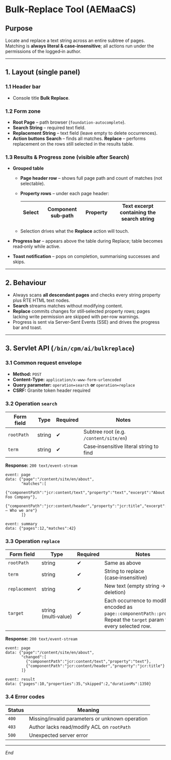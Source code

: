 # Bulk‑Replace Tool (AEMaaCS)

## Purpose

Locate and replace a text string across an entire subtree of pages. Matching is **always literal & case‑insensitive**; all actions run under the permissions of the logged‑in author.

---

## 1. Layout (single panel)

### 1.1 Header bar

* Console title **Bulk Replace**.

### 1.2 Form zone

* **Root Page** – path browser (`foundation‑autocomplete`).
* **Search String** – required text field.
* **Replacement String** – text field (leave empty to delete occurrences).
* **Action buttons**
  **Search** – finds all matches.
  **Replace** – performs replacement on the rows still selected in the results table.

### 1.3 Results & Progress zone (visible after Search)

* **Grouped table**

  * **Page header row** – shows full page path and count of matches (not selectable).
  * **Property rows** – under each page header:

    | Select | Component sub‑path | Property | Text excerpt containing the search string |
    | ------ | ------------------ | -------- | ----------------------------------------- |
  * Selection drives what the **Replace** action will touch.
* **Progress bar** – appears above the table during Replace; table becomes read‑only while active.
* **Toast notification** – pops on completion, summarising successes and skips.

---

## 2. Behaviour

* Always scans **all descendant pages** and checks every string property plus RTE HTML text nodes.
* **Search** streams matches without modifying content.
* **Replace** commits changes for still‑selected property rows; pages lacking write permission are skipped with per‑row warnings.
* Progress is sent via Server‑Sent Events (SSE) and drives the progress bar and toast.

---

## 3. Servlet API (`/bin/cpm/ai/bulkreplace`)

### 3.1 Common request envelope

* **Method:** `POST`
* **Content‑Type:** `application/x-www-form-urlencoded`
* **Query parameter:** `operation=search` **or** `operation=replace`
* **CSRF:** Granite token header required

### 3.2 Operation `search`

| Form field | Type   | Required | Notes                                   |
| ---------- | ------ | -------- | --------------------------------------- |
| `rootPath` | string | ✔︎       | Subtree root (e.g. `/content/site/en`)  |
| `term`     | string | ✔︎       | Case‑insensitive literal string to find |

**Response:** `200 text/event-stream`

```
event: page
data: {"page":"/content/site/en/about",
       "matches":[
         {"componentPath":"jcr:content/text","property":"text","excerpt":"About Foo Company"},
         {"componentPath":"jcr:content/header","property":"jcr:title","excerpt":"Foo – Who we are"}
       ]}

event: summary
data: {"pages":12,"matches":42}
```

### 3.3 Operation `replace`

| Form field    | Type                 | Required | Notes                                                                                                                    |
| ------------- | -------------------- | -------- | ------------------------------------------------------------------------------------------------------------------------ |
| `rootPath`    | string               | ✔︎       | Same as above                                                                                                            |
| `term`        | string               | ✔︎       | String to replace (case‑insensitive)                                                                                     |
| `replacement` | string               | ✔︎       | New text (empty string → deletion)                                                                                       |
| `target`      | string (multi‑value) | ✔︎       | Each occurrence to modify, encoded as `page::componentPath::property`. Repeat the `target` param for every selected row. |

**Response:** `200 text/event-stream`

```
event: page
data: {"page":"/content/site/en/about",
       "changed":[
         {"componentPath":"jcr:content/text","property":"text"},
         {"componentPath":"jcr:content/header","property":"jcr:title"}
       ]}

event: result
data: {"pages":10,"properties":35,"skipped":2,"durationMs":1350}
```

### 3.4 Error codes

| Status | Meaning                                         |
| ------ | ----------------------------------------------- |
| `400`  | Missing/invalid parameters or unknown operation |
| `403`  | Author lacks read/modify ACL on `rootPath`      |
| `500`  | Unexpected server error                         |

---

*End*
